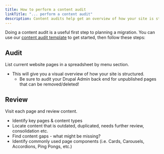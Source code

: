 ```yaml
---
title: How to perform a content audit
linkTitle: "... perform a content audit"
description: Content audits help get an overview of how your site is structured and can assist with migrations, SEO analysis, and more.
---
```


Doing a content audit is a useful first step to planning a migration. You can use our [content audit template](https://docs.google.com/spreadsheets/d/1kP4JuXEKP6SFZHzqkUmv1KoTGECFOYaTPzgOc0Lyo-c/edit#gid=0) to get started, then follow these steps:

## Audit

List current website pages in a spreadsheet by menu section.

- This will give you a visual overview of how your site is structured.
  - Be sure to audit your Drupal Admin back end for unpublished pages that can be removed/deleted!

## Review

Visit each page and review content.

- Identify key pages & content types
- Locate content that is outdated, duplicated, needs further review, consolidation etc.
- Find content gaps - what might be missing?
- Identify commonly used page components (i.e. Cards, Carousels, Accordions, Ping Pongs, etc.)